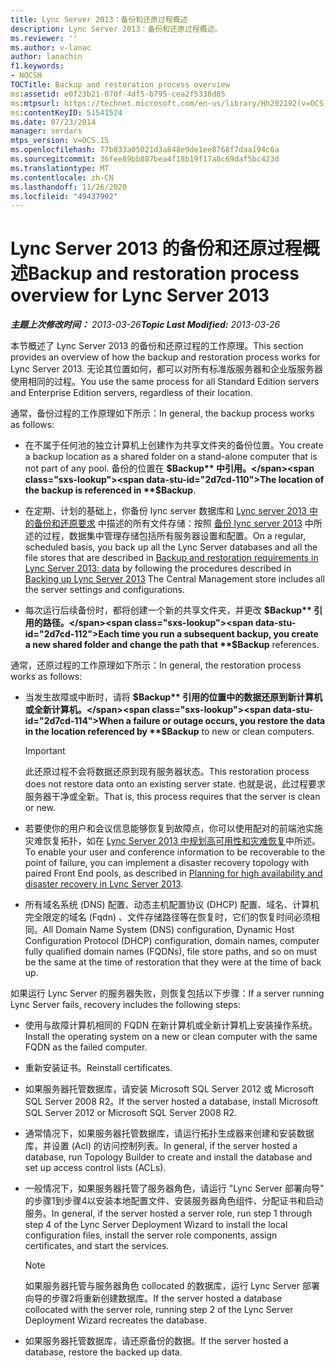 ```yaml
---
title: Lync Server 2013：备份和还原过程概述
description: Lync Server 2013：备份和还原过程概述。
ms.reviewer: ''
ms.author: v-lanac
author: lanachin
f1.keywords:
- NOCSH
TOCTitle: Backup and restoration process overview
ms:assetid: e0f23b21-070f-4df5-b795-cea2f5338d85
ms:mtpsurl: https://technet.microsoft.com/en-us/library/Hh202192(v=OCS.15)
ms:contentKeyID: 51541524
ms.date: 07/23/2014
manager: serdars
mtps_version: v=OCS.15
ms.openlocfilehash: 77b833a05021d3a848e9de1ee8768f7daa194c6a
ms.sourcegitcommit: 36fee89bb887bea4f18b19f17a8c69daf5bc423d
ms.translationtype: MT
ms.contentlocale: zh-CN
ms.lasthandoff: 11/26/2020
ms.locfileid: "49437992"
---
```

# <a name="backup-and-restoration-process-overview-for-lync-server-2013"></a><span data-ttu-id="2d7cd-103">Lync Server 2013 的备份和还原过程概述</span><span class="sxs-lookup"><span data-stu-id="2d7cd-103">Backup and restoration process overview for Lync Server 2013</span></span>

<div data-xmlns="http://www.w3.org/1999/xhtml">

<div class="topic" data-xmlns="http://www.w3.org/1999/xhtml" data-msxsl="urn:schemas-microsoft-com:xslt" data-cs="https://msdn.microsoft.com/">

<div data-asp="https://msdn2.microsoft.com/asp">



</div>

<div id="mainSection">

<div id="mainBody"><span data-ttu-id="2d7cd-104">

<span> </span></span><span class="sxs-lookup"><span data-stu-id="2d7cd-104">

<span> </span></span></span>

<span data-ttu-id="2d7cd-105">_**主题上次修改时间：** 2013-03-26_</span><span class="sxs-lookup"><span data-stu-id="2d7cd-105">_**Topic Last Modified:** 2013-03-26_</span></span>

<span data-ttu-id="2d7cd-106">本节概述了 Lync Server 2013 的备份和还原过程的工作原理。</span><span class="sxs-lookup"><span data-stu-id="2d7cd-106">This section provides an overview of how the backup and restoration process works for Lync Server 2013.</span></span> <span data-ttu-id="2d7cd-107">无论其位置如何，都可以对所有标准版服务器和企业版服务器使用相同的过程。</span><span class="sxs-lookup"><span data-stu-id="2d7cd-107">You use the same process for all Standard Edition servers and Enterprise Edition servers, regardless of their location.</span></span>

<span data-ttu-id="2d7cd-108">通常，备份过程的工作原理如下所示：</span><span class="sxs-lookup"><span data-stu-id="2d7cd-108">In general, the backup process works as follows:</span></span>

  - <span data-ttu-id="2d7cd-109">在不属于任何池的独立计算机上创建作为共享文件夹的备份位置。</span><span class="sxs-lookup"><span data-stu-id="2d7cd-109">You create a backup location as a shared folder on a stand-alone computer that is not part of any pool.</span></span> <span data-ttu-id="2d7cd-110">备份的位置在 **$Backup** 中引用。</span><span class="sxs-lookup"><span data-stu-id="2d7cd-110">The location of the backup is referenced in **$Backup**.</span></span>

  - <span data-ttu-id="2d7cd-111">在定期、计划的基础上，你备份 lync server 数据库和 [Lync server 2013 中的备份和还原要求](lync-server-2013-backup-and-restoration-requirements-data.md) 中描述的所有文件存储：按照 [备份 lync server 2013](lync-server-2013-backing-up-lync-server.md) 中所述的过程，数据集中管理存储包括所有服务器设置和配置。</span><span class="sxs-lookup"><span data-stu-id="2d7cd-111">On a regular, scheduled basis, you back up all the Lync Server databases and all the file stores that are described in [Backup and restoration requirements in Lync Server 2013: data](lync-server-2013-backup-and-restoration-requirements-data.md) by following the procedures described in [Backing up Lync Server 2013](lync-server-2013-backing-up-lync-server.md) The Central Management store includes all the server settings and configurations.</span></span>

  - <span data-ttu-id="2d7cd-112">每次运行后续备份时，都将创建一个新的共享文件夹，并更改 **$Backup** 引用的路径。</span><span class="sxs-lookup"><span data-stu-id="2d7cd-112">Each time you run a subsequent backup, you create a new shared folder and change the path that **$Backup** references.</span></span>

<span data-ttu-id="2d7cd-113">通常，还原过程的工作原理如下所示：</span><span class="sxs-lookup"><span data-stu-id="2d7cd-113">In general, the restoration process works as follows:</span></span>

  - <span data-ttu-id="2d7cd-114">当发生故障或中断时，请将 **$Backup** 引用的位置中的数据还原到新计算机或全新计算机。</span><span class="sxs-lookup"><span data-stu-id="2d7cd-114">When a failure or outage occurs, you restore the data in the location referenced by **$Backup** to new or clean computers.</span></span>
    
    <div>
    

    > [!IMPORTANT]  
    > <span data-ttu-id="2d7cd-115">此还原过程不会将数据还原到现有服务器状态。</span><span class="sxs-lookup"><span data-stu-id="2d7cd-115">This restoration process does not restore data onto an existing server state.</span></span> <span data-ttu-id="2d7cd-116">也就是说，此过程要求服务器干净或全新。</span><span class="sxs-lookup"><span data-stu-id="2d7cd-116">That is, this process requires that the server is clean or new.</span></span>

    
    </div>

  - <span data-ttu-id="2d7cd-117">若要使你的用户和会议信息能够恢复到故障点，你可以使用配对的前端池实施灾难恢复拓扑，如在 [Lync Server 2013 中规划高可用性和灾难恢复](lync-server-2013-planning-for-high-availability-and-disaster-recovery.md)中所述。</span><span class="sxs-lookup"><span data-stu-id="2d7cd-117">To enable your user and conference information to be recoverable to the point of failure, you can implement a disaster recovery topology with paired Front End pools, as described in [Planning for high availability and disaster recovery in Lync Server 2013](lync-server-2013-planning-for-high-availability-and-disaster-recovery.md).</span></span>

  - <span data-ttu-id="2d7cd-118">所有域名系统 (DNS) 配置、动态主机配置协议 (DHCP) 配置、域名、计算机完全限定的域名 (Fqdn) 、文件存储路径等在恢复时，它们的恢复时间必须相同。</span><span class="sxs-lookup"><span data-stu-id="2d7cd-118">All Domain Name System (DNS) configuration, Dynamic Host Configuration Protocol (DHCP) configuration, domain names, computer fully qualified domain names (FQDNs), file store paths, and so on must be the same at the time of restoration that they were at the time of back up.</span></span>

<span data-ttu-id="2d7cd-119">如果运行 Lync Server 的服务器失败，则恢复包括以下步骤：</span><span class="sxs-lookup"><span data-stu-id="2d7cd-119">If a server running Lync Server fails, recovery includes the following steps:</span></span>

  - <span data-ttu-id="2d7cd-120">使用与故障计算机相同的 FQDN 在新计算机或全新计算机上安装操作系统。</span><span class="sxs-lookup"><span data-stu-id="2d7cd-120">Install the operating system on a new or clean computer with the same FQDN as the failed computer.</span></span>

  - <span data-ttu-id="2d7cd-121">重新安装证书。</span><span class="sxs-lookup"><span data-stu-id="2d7cd-121">Reinstall certificates.</span></span>

  - <span data-ttu-id="2d7cd-122">如果服务器托管数据库，请安装 Microsoft SQL Server 2012 或 Microsoft SQL Server 2008 R2。</span><span class="sxs-lookup"><span data-stu-id="2d7cd-122">If the server hosted a database, install Microsoft SQL Server 2012 or Microsoft SQL Server 2008 R2.</span></span>

  - <span data-ttu-id="2d7cd-123">通常情况下，如果服务器托管数据库，请运行拓扑生成器来创建和安装数据库，并设置 (Acl) 的访问控制列表。</span><span class="sxs-lookup"><span data-stu-id="2d7cd-123">In general, if the server hosted a database, run Topology Builder to create and install the database and set up access control lists (ACLs).</span></span>

  - <span data-ttu-id="2d7cd-124">一般情况下，如果服务器托管了服务器角色，请运行 "Lync Server 部署向导" 的步骤1到步骤4以安装本地配置文件、安装服务器角色组件、分配证书和启动服务。</span><span class="sxs-lookup"><span data-stu-id="2d7cd-124">In general, if the server hosted a server role, run step 1 through step 4 of the Lync Server Deployment Wizard to install the local configuration files, install the server role components, assign certificates, and start the services.</span></span>
    
    <div>
    

    > [!NOTE]  
    > <span data-ttu-id="2d7cd-125">如果服务器托管与服务器角色 collocated 的数据库，运行 Lync Server 部署向导的步骤2将重新创建数据库。</span><span class="sxs-lookup"><span data-stu-id="2d7cd-125">If the server hosted a database collocated with the server role, running step 2 of the Lync Server Deployment Wizard recreates the database.</span></span>

    
    </div>

  - <span data-ttu-id="2d7cd-126">如果服务器托管数据库，请还原备份的数据。</span><span class="sxs-lookup"><span data-stu-id="2d7cd-126">If the server hosted a database, restore the backed up data.</span></span>

<span data-ttu-id="2d7cd-127"></div>

<span> </span>

</div>

</div>

</span><span class="sxs-lookup"><span data-stu-id="2d7cd-127"></div>

<span> </span>

</div>

</div>

</span></span></div>

